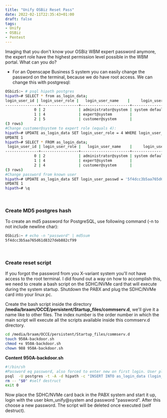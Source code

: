 ```yaml
---
title: "Unify OSBiz Reset Pass"
date: 2022-02-11T22:35:43+01:00
draft: false
tags:
- Unify
- OSBiz
- Pentest
---
```


Imaging that you don't know your OSBiz WBM expert password anymore, the expert role have the highest permission level possible in the WBM portal. What can you do? 
* For an Openscape Business S system you can easily change the password on the terminal, because we do have root access. We can change this with postgresql:
```bash
OSbizS:~ # psql hipath postgres
hipath=# SELECT * from as_login_data;
login_user_id | login_user_role |   login_user_name    |     login_user_firstname     | login_user_lastname |        login_user_passwd         | login_user_language | login_user_session_id | login_user_not_first 
---------------+-----------------+----------------------+------------------------------+---------------------+----------------------------------+---------------------+-----------------------+----------------------
             0 | 2               | administrator@system | system default administrator |                     | 1fd629412d8276617303326f650bc553 | de                  |                       | t
             1 | 4               | expert@system        |                              |                     | 15e32f69ceb52b8a179cdd274cbbaaf1 | de                  |                     0 | t
             2 | 5               | customer@system      |                              |                     | 1ee99c48baf212bc1173718cc3fc1bf6 | de                  |                     0 | t
(3 rows)
#Change customer@system to expert role (equals 4):
hipath=# UPDATE as_login_data SET login_user_role = 4 WHERE login_user_id = 2;
UPDATE 1
hipath=# SELECT * FROM as_login_data;
 login_user_id | login_user_role |   login_user_name    |     login_user_firstname     | login_user_lastname |        login_user_passwd         | login_user_language | login_user_session_id | login_user_not_first 
---------------+-----------------+----------------------+------------------------------+---------------------+----------------------------------+---------------------+-----------------------+----------------------
             0 | 2               | administrator@system | system default administrator |                     | 1fd629412d8276617303326f650bc553 | de                  |                       | t
             1 | 4               | expert@system        |                              |                     | 15e32f69ceb52b8a179cdd274cbbaaf1 | de                  |                     0 | t
             2 | 4               | customer@system      |                              |                     | 1ee99c48baf212bc1173718cc3fc1bf6 | de                  |                     0 | t
(3 rows)
#Change password from known user
hipath=# UPDATE as_login_data SET login_user_passwd = '5f4dcc3b5aa765d61d8327deb882cf99' WHERE login_user_id = 2;
UPDATE 1
hipath=# \q 
```

&nbsp;
### Create MD5 postgres hash
To create an md5 password for PostgreSQL, use following command (-n to not include newline char):
```bash
OSbizS:~ # echo -n "password" | md5sum
5f4dcc3b5aa765d61d8327deb882cf99
```

&nbsp;
### Create reset script
If you forgot the password from you X-variant system you'll not have access to the root terminal. I did found out a way on how to accomplish this, we need to create a bash script on the SDHC/NVMe card that will execute during the system startup. Shutdown the PABX and plug the SDHC/NVMe card into your linux pc. 

Create the bash script inside the directory **/media/braam/OCCE/persistent/Startup_files/commserv.d**, we'll give it a name like to other files. The index number is the order number in which the main script will execute all the scripts available inside this commserv.d directory.
```bash
cd /media/braam/OCCE/persistent/Startup_files/commserv.d
touch 950A-backdoor.sh
chmod +x 950A-backdoor.sh
chown 988 950A-backdoor.sh
```

**Content 950A-backdoor.sh**
```bash
#!/bin/sh
#Password eq password, also forced to enter new on first login. User placed on index 9 in database.
psql  -U postgres -t -A -d hipath -c "INSERT INTO as_login_data (login_user_id, login_user_role, login_user_name, login_user_passwd) VALUES(9,4,'bkm_unify@system','5f4dcc3b5aa765d61d8327deb882cf99');" >/dev/null
rm -- "$0" #self destruct
exit 0
```

Now place the SDHC/NVMe card back in the PABX system and start it up, login with the user bkm_unify@system and password "password". After this choose a new password. 
The script will be deleted once executed (self destruct).
